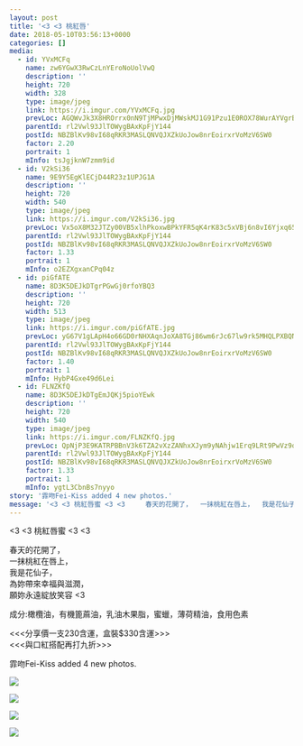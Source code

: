 ```yaml
---
layout: post
title: '<3 <3 桃紅唇' 
date: 2018-05-10T03:56:13+0000 
categories: [] 
media:
  - id: YVxMCFq
    name: zw6YGwX3RwCzLnYEroNoUolVwQ
    description: ''   
    height: 720
    width: 328
    type: image/jpeg
    link: https://i.imgur.com/YVxMCFq.jpg
    prevLoc: AGQWvJk3X8HROrrx0nN9TjMPwxDjMWskMJ1G91Pzu1E0ROX78WurAYVgrBrMiLXW9E4AwgIDZk6g5PW7SL63wNy4gyf8jYLl3y0LC6KOmrrWqofKGm7V9l4WUrRm50ZMwKH3k1nzKoErHxyw6LJg4JH8Q08nLO2Es186PANNjrHNgD2Kk33jSvLk0Xv3wqcxPWo1NEx8TKy8O7goZrIrZOXBOnPgtr0OW9xlzOUBA2JnrZ83SmZPKpgPqMc5kzky5z9x
    parentId: rl2Vwl93JlTOWygBAxKpFjY144
    postId: NBZBlKv98vI68qRKR3MASLQNVQJXZkUoJow8nrEoirxrVoMzV6SW0
    factor: 2.20
    portrait: 1
    mInfo: tsJgjknW7zmm9id
  - id: V2kSi36
    name: 9E9Y5EgKlECjD44R23z1UPJG1A
    description: ''   
    height: 720
    width: 540
    type: image/jpeg
    link: https://i.imgur.com/V2kSi36.jpg
    prevLoc: Vx5oX8M32JTZy00VB5xlhPkoxwBPkYFR5qK4rK83c5xVBj6n8vI6Yjxq656Du2nXZNjB4WTy3RLnGEXmt5DXrLXLMqiGOOO6AN1yuq2yVngQR7HXM6joNnZBTAZZ4ol5YkcVwQv1ojN2T568owBlvqsR40pK4RRoS0Vj4w33mqCvJGKr977RFEVAxkEA4Qsv8EBBz9kDsB4zZkGxK4sw4PQxmEA2crlqxkqLWDhqmyQg91yDIr1XNV4XRKIKr8LxXAG5
    parentId: rl2Vwl93JlTOWygBAxKpFjY144
    postId: NBZBlKv98vI68qRKR3MASLQNVQJXZkUoJow8nrEoirxrVoMzV6SW0
    factor: 1.33
    portrait: 1
    mInfo: o2EZXgxanCPq04z
  - id: piGfATE
    name: 8D3K5DEJkDTgrPGwGj0rfoYBQ3
    description: ''   
    height: 720
    width: 513
    type: image/jpeg
    link: https://i.imgur.com/piGfATE.jpg
    prevLoc: yG67V1gLApH4o66GD0rNHXAqnJoXA8TGj86wm6rJc67lw9rk5MHQLPXBQNQ3uz1lOMR5wpF5QGPXjO2qS2QoVr8RqnhX4LrBx22GH395Dqqkk0cMr9ENXZkVCDqV4oMGGGs7g7DBYg6rFqp5n9Ookyi70Y8YExDzIWvAgVrr0NtvW18jg006Fp6Y1Bpmo6t4gXjAPJorSrPR35A39MhKPkrkEV4BC01M80QyVpim0ZBZ1w0wCM672qB7xlSGYB4Z1wLl
    parentId: rl2Vwl93JlTOWygBAxKpFjY144
    postId: NBZBlKv98vI68qRKR3MASLQNVQJXZkUoJow8nrEoirxrVoMzV6SW0
    factor: 1.40
    portrait: 1
    mInfo: HybP4Gxe49d6Lei
  - id: FLNZKfQ
    name: 8D3K5DEJkDTgEmJQKj5pioYEwk
    description: ''   
    height: 720
    width: 540
    type: image/jpeg
    link: https://i.imgur.com/FLNZKfQ.jpg
    prevLoc: QpNjP3E9KATRPBBnV3k6TZA2vXzZANhxXJym9yNAhjw1Erq9LRt9PwVz9o97szyEO7X9YKF7VRowQEZPS8RXA1j80gFXywPV99wPFWZ5kgKRoPiqRQ08KJ4lSNmzD59Oq7SpE1z5OpLLHYR06DWzBMfp8w5q8RmNF6pYjgnnzZfE19RnYKKZcDwOWRDK0YCyLlxXXAkxFp0ALD8XJghw3Jv8rgwotBqoYPNzJqSP4J8z25LGTKjPp79PBlixQJGjGzNM
    parentId: rl2Vwl93JlTOWygBAxKpFjY144
    postId: NBZBlKv98vI68qRKR3MASLQNVQJXZkUoJow8nrEoirxrVoMzV6SW0
    factor: 1.33
    portrait: 1
    mInfo: ygtL3CbnBs7nyyo
story: '霏吻Fei-Kiss added 4 new photos.'  
message: '<3 <3 桃紅唇蜜 <3 <3     春天的花開了，  一抹桃紅在唇上，  我是花仙子，  為妳帶來幸福與滋潤，  願妳永遠綻放笑容..'  
---
```


<3 <3 桃紅唇蜜 <3 <3   
  
春天的花開了，  
一抹桃紅在唇上，  
我是花仙子，  
為妳帶來幸福與滋潤，  
願妳永遠綻放笑容 <3   
  
成分:橄欖油，有機篦蔴油，乳油木果脂，蜜蠟，薄荷精油，食用色素  
  
<<<分享價一支230含運，盒裝$330含運>>>  
<<<與口紅搭配再打九折>>>
 
 
[//]: #story:
霏吻Fei-Kiss added 4 new photos.


[//]: #media:  
<a href="https://i.imgur.com/YVxMCFq.jpg"><img class="postImage" src="https://i.imgur.com/YVxMCFqh.jpg" />  
</a>    

<a href="https://i.imgur.com/V2kSi36.jpg"><img class="postImage" src="https://i.imgur.com/V2kSi36h.jpg" />  
</a>    

<a href="https://i.imgur.com/piGfATE.jpg"><img class="postImage" src="https://i.imgur.com/piGfATEh.jpg" />  
</a>    

<a href="https://i.imgur.com/FLNZKfQ.jpg"><img class="postImage" src="https://i.imgur.com/FLNZKfQh.jpg" />  
</a>   
